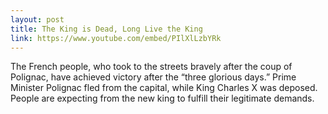 ```yaml
---
layout: post
title: The King is Dead, Long Live the King
link: https://www.youtube.com/embed/PIlXlLzbYRk
---
```


The French people, who took to the streets bravely after the coup of Polignac, have achieved victory after the “three glorious days.” Prime Minister Polignac fled from the capital, while King Charles X was deposed. People are expecting from the new king to fulfill their legitimate demands.

